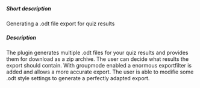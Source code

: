 ##### Short description
Generating a .odt file export for quiz results

##### Description
The plugin generates multiple .odt files for your quiz results and provides them for download as a zip archive. The user can decide what results the export should contain. With groupmode enabled a enormous exportfilter is added and allows a more accurate export. The user is able to modifie some .odt style settings to generate a perfectly adapted export.  
